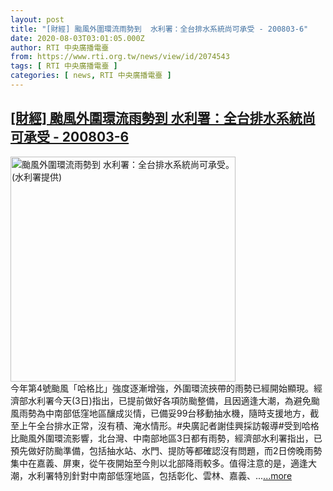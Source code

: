 ```yaml
---
layout: post
title: "[財經] 颱風外圍環流雨勢到  水利署：全台排水系統尚可承受 - 200803-6"
date: 2020-08-03T03:01:05.000Z
author: RTI 中央廣播電臺
from: https://www.rti.org.tw/news/view/id/2074543
tags: [ RTI 中央廣播電臺 ]
categories: [ news, RTI 中央廣播電臺 ]
---
```

<!--1596423665000-->
[[財經] 颱風外圍環流雨勢到  水利署：全台排水系統尚可承受 - 200803-6](https://www.rti.org.tw/news/view/id/2074543)
------

<div>
<img src="https://static.rti.org.tw/assets/thumbnails/2020/08/03/0f3ea82a9f09f0139d01a9e794b19a63.jpg" width="360" alt="颱風外圍環流雨勢到 水利署：全台排水系統尚可承受。(水利署提供)" title="颱風外圍環流雨勢到 水利署：全台排水系統尚可承受。(水利署提供)"><br>今年第4號颱風「哈格比」強度逐漸增強，外圍環流挾帶的雨勢已經開始顯現。經濟部水利署今天(3日)指出，已提前做好各項防颱整備，且因適逢大潮，為避免颱風雨勢為中南部低窪地區釀成災情，已備妥99台移動抽水機，隨時支援地方，截至上午全台排水正常，沒有積、淹水情形。#央廣記者謝佳興採訪報導#受到哈格比颱風外圍環流影響，北台灣、中南部地區3日都有雨勢，經濟部水利署指出，已預先做好防颱準備，包括抽水站、水門、提防等都確認沒有問題，而2日傍晚雨勢集中在嘉義、屏東，從午夜開始至今則以北部降雨較多。值得注意的是，適逢大潮，水利署特別針對中南部低窪地區，包括彰化、雲林、嘉義、...<a target="_blank" href="https://www.rti.org.tw/news/view/id/2074543">...more</a>
</div>
